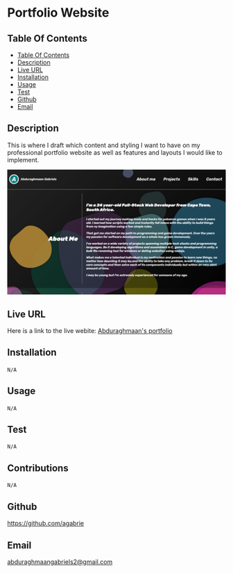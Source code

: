 # Portfolio Website


## Table Of Contents
- [Table Of Contents](#table-of-contents)
- [Description](#description)
- [Live URL](#live-url)
- [Installation](#installation)
- [Usage](#usage)
- [Test](#test)
- [Github](#github)
- [Email](#email)
## Description
This is where I draft which content and styling I want to have on my professional portfolio website as well as features and layouts I would like to implement.

![screenshot of website](./assets/images/portfolio-screenshot.png)

## Live URL
Here is a link to the live webite: [Abduraghmaan's portfolio](https://agabrie.github.io/portfolio/)

## Installation
```N/A```

## Usage
```N/A```

## Test
```N/A```

## Contributions
```N/A```

## Github
https://github.com/agabrie

## Email
abduraghmaangabriels2@gmail.com
